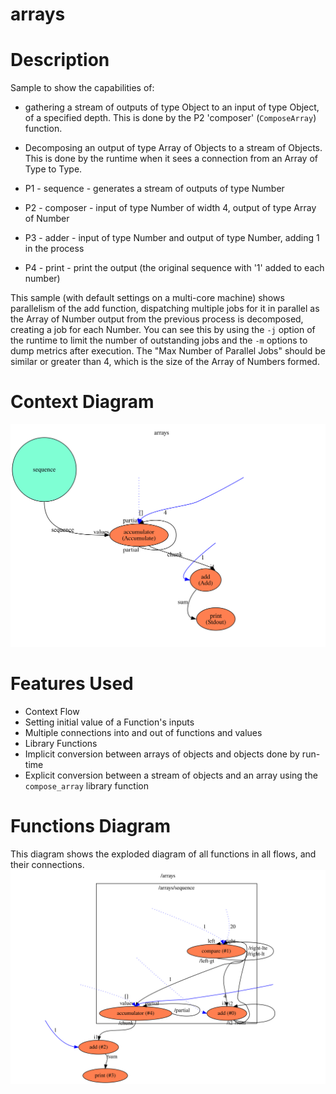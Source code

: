 arrays
==

Description
===
Sample to show the capabilities of:
* gathering a stream of outputs of type Object to an input of type Object, of a specified depth. 
This is done by the P2 'composer' (`ComposeArray`) function.
* Decomposing an output of type Array of Objects to a stream of Objects. This is done by the runtime when it sees
a connection from an Array of Type to Type.

* P1 - sequence - generates a stream of outputs of type Number
* P2 - composer - input of type Number of width 4, output of type Array of Number
* P3 - adder    - input of type Number and output of type Number, adding 1 in the process
* P4 - print    - print the output (the original sequence with '1' added to each number)

This sample (with default settings on a multi-core machine) shows parallelism of the add function, dispatching
multiple jobs for it in parallel as the Array of Number output from the previous process is decomposed, creating
a job for each Number. You can see this by using the `-j` option of the runtime to limit the number of outstanding
jobs and the `-m` options to dump metrics after execution. The "Max Number of Parallel Jobs" should be similar or
greater than 4, which is the size of the Array of Numbers formed.

Context Diagram
===
![Context diagram](arrays.dot.svg)

Features Used
===
* Context Flow
* Setting initial value of a Function's inputs
* Multiple connections into and out of functions and values
* Library Functions
* Implicit conversion between arrays of objects and objects done by run-time
* Explicit conversion between a stream of objects and an array using the `compose_array` library function

Functions Diagram
===
This diagram shows the exploded diagram of all functions in all flows, and their connections.
![Full functions diagram](functions.dot.svg)